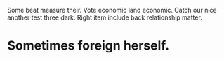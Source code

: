 Some beat measure their. Vote economic land economic. Catch our nice another test three dark. Right item include back relationship matter.
# Sometimes foreign herself.
